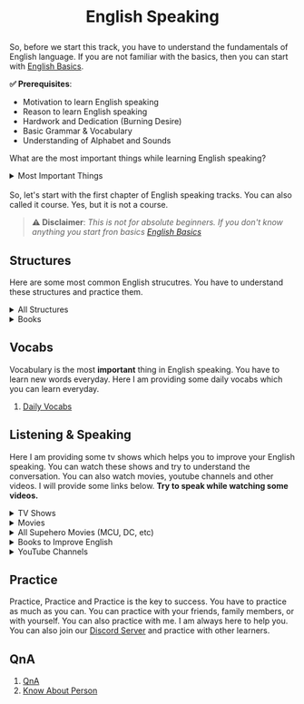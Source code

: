 # <p align="center">English Speaking</p>

So, before we start this track, you have to understand the fundamentals of English language. If you are not familiar with the basics, then you can start with [English Basics](/tracks/english-basics.md).

**✅ Prerequisites**:
* Motivation to learn English speaking
* Reason to learn English speaking
* Hardwork and Dedication (Burning Desire)
* Basic Grammar & Vocabulary
* Understanding of Alphabet and Sounds

What are the most important things while learning English speaking?

<details>
<summary>
Most Important Things
</summary>
<b>[1. Structure:]</b> You have to understand the structure of English language. It is very important to know how to form a sentence.<br>
<b>[2. Vocabulary:]</b> You have to learn new words everyday. It is very important to have a good vocabulary.<br>
<b>[3. Listeng & Speaking]:</b> Belive me guys listening, watching videos and speaking is very very important.<br>
<b>[4. Practice:]</b> You have to practice all 3 things as much as you can.<br>
</details>
<br>
So, let's start with the first chapter of English speaking tracks. You can also called it course. Yes, but it is not a course.

<br>

> **⚠️ Disclaimer**:
*This is not for absolute beginners. If you don't know anything you start fron basics [English Basics](/tracks/english-basics.md)*

## Structures

Here are some most common English strucutres. You have to understand these structures and practice them.

<details>
<summary>
All Structures
</summary>

01. [Chapter 01 - Asking & Telling](/tracks/structures/asking-telling.md)
02. [Chapter 02 - Should](/tracks/structures/should.md)
03. [Chapter 03 - Will](/tracks/structures/will.md)
04. [Chapter 04 - Was/Were](/tracks/structures/was-were.md)
05. [Chapter 05 - Do/Does](/tracks/structures/do-does.md)
06. [Chapter 06 - Did](/tracks/structures/did.md)
07. [Chapter 07 - Can](/tracks/structures/can.md)
08. [Chapter 08 - Have/Has](/tracks/structures/has-have.md)
09. [Chapter 09 - Had](/tracks/structures/had.md)
10. [Chapter 10 - Has/Have Been](/tracks/structures/has-have-been.md)
11. [Chapter 11 - Used to](/tracks/structures/used-to.md)
12. [Chapter 12 - Going to/About to](/tracks/structures/about-going.md)
13. [Chapter 13 - Let](/tracks/structures/let.md)
14. [Chapter 14 - Can be](/tracks/structures/can-be.md)
15. [Chapter 15 - Must](/tracks/structures/must.md)
16. [Chapter 16 - Should/Could/Would + have](/tracks/structures/should-would-could-have.md)
17. [Chapter 17 - There + is/are](/tracks/structures/there-is-are.md)
18. [Chapter 18 - XYZ + Be 😘](/tracks/structures/xyz-be.md)
19. [Chapter 19 - Has/Have + V3](/tracks/structures/has-have-v3.md)
20. [Chapter 20 - Could](/tracks/structures/could.md)
21. [Chapter 21 - It Various Structures](/tracks/structures/it-various-structures.md)

</details>

<details>
<summary>
Books
</summary>

01. [Angreji Bolna Seekhein Also How to Face Interviews & Group Disussions](https://www.amazon.in/Angreji-Bolna-Seekhein-Interviews-Disussions/dp/8183481388)

</details>

## Vocabs

Vocabulary is the most **important** thing in English speaking. You have to learn new words everyday. Here I am providing some daily vocabs which you can learn everyday.

1. [Daily Vocabs](/tracks/vocabs/01.md)


## Listening & Speaking

Here I am providing some tv shows which helps you to improve your English speaking. You can watch these shows and try to understand the conversation. You can also watch movies, youtube channels and other videos. I will provide some links below. **Try to speak while watching some videos.**

<details>
<summary>
TV Shows
</summary>

1. [Stranger Things](https://www.netflix.com/in/title/80057281) - Engaging dialogues, and a great way to learn American English. It is a science fiction horror series.

2. [Friends](https://www.netflix.com/in/title/70153404) -
A classic sitcom that provides everyday conversational American English. Belive me it is really gold for English learners. It is funny, and entertaining.

13. [The Flash](https://www.imdb.com/title/tt3107288/) - After being struck by lightning, Barry Allen wakes up from his coma to discover he's been given the power of super speed, becoming the Flash, fighting crime in Central City.
</details>


<!-- Movies Section  -->
<details>
<summary>
Movies
</summary>

1. [Just Friends](https://www.imdb.com/title/tt0433400/) - While visiting his hometown during Christmas, a man comes face-to-face with his old high-school crush and best friend--a woman whose rejection of him turned him into a ferocious womanizer.

2. [The Pursuit of Happyness](https://www.imdb.com/title/tt0454921/) - A struggling salesman takes custody of his son as he's poised to begin a life-changing professional career.

3. [The Shawshank Redemption](https://www.imdb.com/title/tt0111161/) - A banker convicted of uxoricide forms a friendship over a quarter century with a hardened convict, while maintaining his innocence and trying to remain hopeful through simple compassion.

</details>

<details>
<summary>
All Supehero Movies (MCU, DC, etc)
</summary>

1. [Spider Man](https://www.imdb.com/title/tt0145487/) -After being bitten by a genetically-modified spider, a shy teenager gains spider-like abilities that he uses to fight injustice as a masked superhero and face a vengeful enemy.

2. [Iron Man](https://www.imdb.com/title/tt0371746/) - After being held captive in an Afghan cave, billionaire engineer Tony Stark creates a unique weaponized suit of armor to fight evil.

3. [Thor](https://www.imdb.com/title/tt0800369/) - The powerful but arrogant god Thor is cast out of Asgard to live amongst humans in Midgard (Earth), where he soon becomes one of their finest defenders.

4. [Captain America](https://www.imdb.com/title/tt0458339/) - Steve Rogers, a rejected military soldier, transforms into Captain America after taking a dose of a "Super-Soldier serum". 

5. [Black Panther](https://www.imdb.com/title/tt1825683/) - T'Challa, heir to the hidden but advanced kingdom of Wakanda, must step forward to lead his people into a new future and must confront a challenger from his country's past.

6. [Avengers](https://www.imdb.com/title/tt0848228/) - Earth's mightiest heroes must come together and learn to fight as a team if they are going to stop the mischievous Loki and his alien army from enslaving humanity.

8. [Batman](https://www.imdb.com/title/tt0372784/) - After training with his mentor, Batman begins his fight to free crime-ridden Gotham City from corruption.

9. [Superman](https://www.imdb.com/title/tt0078346/) - An alien orphan is sent from his dying planet to Earth, where he grows up to become his adoptive home's first and greatest superhero.

10. [Wonder Woman](https://www.imdb.com/title/tt0451279/) - When a pilot crashes and tells of conflict in the outside world, Diana, an Amazonian warrior in training, leaves home to fight a war, discovering her full powers and true destiny.

11. [Justice League](https://www.imdb.com/title/tt0974015/) - Fueled by his restored faith in humanity and inspired by Superman's selfless act, Bruce Wayne enlists the help of his new-found ally, Diana Prince, to face an even greater enemy

12. [Aquaman](https://www.imdb.com/title/tt1477834/) - Arthur Curry, the human-born heir to the underwater kingdom of Atlantis, goes on a quest to prevent a war between the worlds of ocean and land.

13. [The Flash](https://www.imdb.com/title/tt0439572/) - Barry Allen uses his super speed to change the past, but his attempt to save his family creates a world without super heroes, forcing him to race for his life in order to save the future.

</details>

<details>
<summary>
Books to Improve English
</summary>

1. [Do Epic Shit]()
</details>

<details>
<summary>
YouTube Channels
</summary>

1. [WellTalk Institute](https://www.youtube.com/@welltalkinstitute3465) - Confidence Building
2. [English Lessons with Kate](https://www.youtube.com/@KateEnglish) - English Lessions
3. [Veronika's Language Diaries](https://www.youtube.com/@veronika_languagediaries) - Guidance
4. [TsMadaan](https://www.youtube.com/@tsmadaan) - Grammar and Practice
5. [Pronunciation's Way](https://www.youtube.com/@pronunciationway8502) - Guidance Videos
6. [Listening Time](https://www.youtube.com/@listeningtimepodcast) -Simple and Clear Listening practice
7. [BeerBiceps](https://www.youtube.com/@beerbiceps) - Podcast
8. [Warikoo](https://www.youtube.com/@warikoo) - Hindi + English, Finance, Entrepreneur
9. [TEDx Talks](https://www.youtube.com/@TEDx) - Talks
10. [Lex Fridman](https://www.youtube.com/@lexfridman) - Podcast
11. [The Buddymoon](https://www.youtube.com/@thebuddymoon) - Vlogs, Travelling the world
12. [SPEAK OUT](https://www.youtube.com/@SPeakOUTe) - Listening & Speaking
13. [Caro Kowanz English](https://www.youtube.com/@carokowanzenglish)
14. [Rachel's English](https://www.youtube.com/@rachelsenglish) - Pronunciation
15. [linguamarina](https://www.youtube.com/@linguamarina) - English Lessions
16. [English with Lucy](https://www.youtube.com/@englishwithlucy) - English Lessions
17. [English Podcast](https://www.youtube.com/@highlevellistening) - Listening Practice
18. [Learn English TIE](https://www.youtube.com/@LearnEnglishTIE) - English Lessions

</details>

## Practice

Practice, Practice and Practice is the key to success. You have to practice as much as you can. You can practice with your friends, family members, or with yourself. You can also practice with me. I am always here to help you. You can also join our [Discord Server](https://discord.com/invite/CxPBRSZut7) and practice with other learners.

## QnA
01. [QnA](/tracks/QnA.md)
02. [Know About Person](/tracks/conversations/basic-conversation-know-person.md)